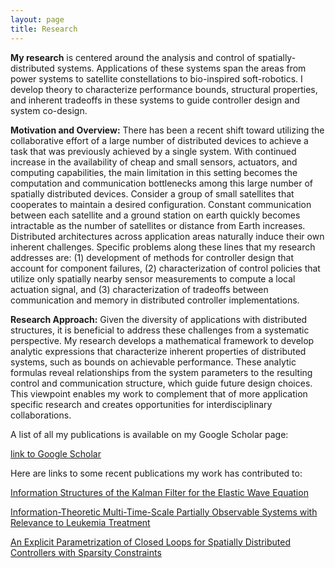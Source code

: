 ```yaml
---
layout: page
title: Research
---
```


**My research** is centered around the analysis and control of spatially-distributed systems. Applications of these systems span the areas from power systems to satellite constellations to bio-inspired soft-robotics. I develop theory to characterize performance bounds, structural properties, and inherent tradeoffs in these systems to guide controller design and system co-design.

**Motivation and Overview:** There has been a recent shift toward utilizing the
collaborative effort of a large number of distributed devices to achieve a task
that was previously achieved by a single system. With continued increase in
the availability of cheap and small sensors, actuators, and computing
capabilities, the main limitation in this setting becomes the computation and
communication bottlenecks among this large number of spatially distributed
devices. Consider a group of small satellites that cooperates to maintain a
desired configuration. Constant communication between each
satellite and a ground station on earth quickly becomes intractable as the
number of satellites or distance from Earth increases. Distributed architectures across application areas naturally induce their own inherent challenges. Specific problems along these lines that my research addresses are: (1) development of methods for controller design that account for component failures, (2) characterization of control policies that utilize only spatially nearby sensor measurements to compute a local actuation signal, and (3) characterization of tradeoffs between communication and memory in distributed controller implementations.

**Research Approach:** Given the diversity of applications with distributed structures, it is beneficial to address these challenges from a systematic perspective. My research develops a mathematical framework to develop analytic expressions that characterize inherent properties of distributed systems, such as bounds on achievable performance. These analytic formulas reveal relationships from the system parameters to the resulting control and communication structure, which guide future design choices. This viewpoint enables my work to complement that of more application specific research and creates opportunities for interdisciplinary collaborations.


A list of all my publications is available on my Google Scholar page:

[link to Google Scholar](https://scholar.google.com/citations?user=WzacMi8AAAAJ&hl=en&authuser=1)


Here are links to some recent publications my work has contributed to: 

[Information Structures of the Kalman Filter for the Elastic Wave Equation](https://laurentlessard.com/public/necsys22_pdekf.pdf)

[Information-Theoretic Multi-Time-Scale Partially Observable Systems with Relevance to Leukemia Treatment](https://arxiv.org/pdf/2204.12604.pdf)

[An Explicit Parametrization of Closed Loops for Spatially Distributed Controllers with Sparsity Constraints](https://arxiv.org/pdf/2012.04792.pdf)

